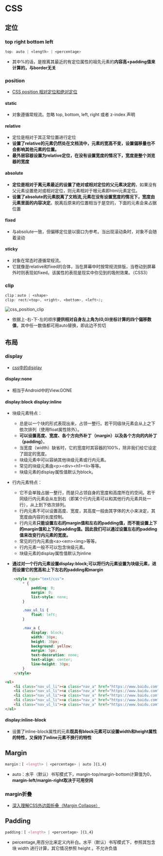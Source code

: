 # CSS

## 定位

### top right bottom left

```css
top: auto | <length> | <percentage>
```

- 其中%的话，是按离其最近的有定位属性的祖先元素的**内容高+padding值来计算的，与border无关**

### position

- [CSS position 相对定位和绝对定位](https://www.runoob.com/w3cnote/css-position-static-relative-absolute-fixed.html)

#### static

- 对象遵循常规流。忽略 top, bottom, left, right 或者 z-index 声明

#### relative

- 定位是相对于其正常位置进行定位
- **设置了relative的元素仍然处在文档流中，元素的宽高不变，设置偏移量也不会影响其他元素的位置。**
- **最外层容器设置为relative定位，在没有设置宽度的情况下，宽度是整个浏览器的宽度**

#### absolute

- **定位是相对于离元素最近的设置了绝对或相对定位的父元素决定的**，如果没有父元素设置绝对或相对定位，则元素相对于根元素即html元素定位。
- **设置了absolute的元素脱离了文档流,元素在没有设置宽度的情况下，宽度由元素里面的内容决定**。脱离后原来的位置相当于是空的，下面的元素会来占据位置

#### fixed

- 与absolute一致，但偏移定位是以窗口为参考。当出现滚动条时，对象不会随着滚动

#### sticky

- 对象在常态时遵循常规流。
- 它就像是relative和fixed的合体，当在屏幕中时按常规流排版，当卷动到屏幕外时则表现如fixed。该属性的表现是现实中你见到的吸附效果。（CSS3）

### clip

```css
clip：auto | <shape>
clip: rect(<top>, <right>, <bottom>, <left>);
```

![css_position_clip](../image-resources/web/css/css_position_clip.jpg)

- 依据上-右-下-左的顺序**提供相对自身左上角为(0,0)坐标计算的四个偏移数值**，其中任一数值都可用auto替换，即此边不剪切

## 布局

### display

- [css中的display](https://www.css88.com/book/css/properties/layout/display.htm)

#### display:none

- 相当于Android中的View.GONE

#### display:block display:inline

- 块级元素特点：
    - 总是以一个块的形式表现出来，占领一整行。若干同级块元素会从上之下依次排列（使用float属性除外）。
    - **可以设置高度、宽度、各个方向外补丁（margin）以及各个方向的内补丁（padding）**。
    - 当宽度（width）缺省时，它的宽度时其容器的100%，除非我们给它设定了固定的宽度。
    - 块级元素中可以容纳其他块级元素或行内元素。
    - 常见的块级元素由&lt;p&gt;&lt;div&gt;&lt;h1&gt;&lt;li&gt;等等。
    - 块级元素的display属性值默认为block。
　　
- 行内元素特点：
    - 它不会单独占据一整行，而是只占领自身的宽度和高度所在的空间。若干同级行内元素会从左到右（即某个行内元素可以和其他行内元素共处一行），从上到下依次排列。
    - 行内元素不可以设置高度、宽度，其高度一般由其字体的大小来决定，其宽度由内容的长度控制。
    - 行内元素**只能设置左右的margin值和左右的padding值，而不能设置上下的margin值和上下的padding值。因此我们可以通过设置左右的padding值来改变行内元素的宽度。**
    - 常见的行内元素由&lt;a&gt;&lt;em&gt;&lt;img&gt;等等。
    - 行内元素一般不可以包含块级元素。
    - 块级元素的display属性值默认为inline

- **通过对一个行内元素设置display:block;可以将行内元素设置为块级元素，进而设置它的宽高和上下左右的padding和margin**

```html
    <style type="text/css">
        * {
            padding: 0;
            margin: 0;
            list-style: none;
        }

        .nav_ul_li {
            float: left;
        }

        .nav_a {
            display: block;
            width: 30px;
            height: 30px;
            background: yellow;
            margin: 5px;
            text-decoration: none;
            text-align: center;
            line-height: 30px;
        }
    </style>

<ul>
    <li class="nav_ul_li"><a class="nav_a" href="https://www.baidu.com">1</a></li>
    <li class="nav_ul_li"><a class="nav_a" href="https://www.baidu.com">2</a></li>
    <li class="nav_ul_li"><a class="nav_a" href="https://www.baidu.com">3</a></li>
    <li class="nav_ul_li"><a class="nav_a" href="https://www.baidu.com">4</a></li>
    <li class="nav_ul_li"><a class="nav_a" href="https://www.baidu.com">5</a></li>
</ul>
```

#### display:inline-block

- 设置了inline-block属性的元素**既具有block元素可以设置width和height属性的特性，又保持了inline元素不换行的特性**

## Margin

```css
margin：[ <length> | <percentage> | auto ]{1,4}
```

- auto：水平（默认）书写模式下，margin-top/margin-bottom计算值为0，**margin-left/margin-right取决于可用空间**

### margin折叠

- [深入理解CSS外边距折叠（Margin Collapse）](https://tech.youzan.com/css-margin-collapse/)

## Padding

```css
padding：[ <length> | <percentage> ]{1,4}
```

- percentage,用百分比来定义内补白。水平（默认）书写模式下，参照其包含块 width 进行计算，其它情况参照 height 。不允许负值